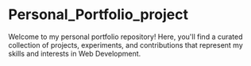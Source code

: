 # Personal_Portfolio_project
Welcome to my personal portfolio repository! Here, you'll find a curated collection of projects, experiments, and contributions that represent my skills and interests in Web Development.
